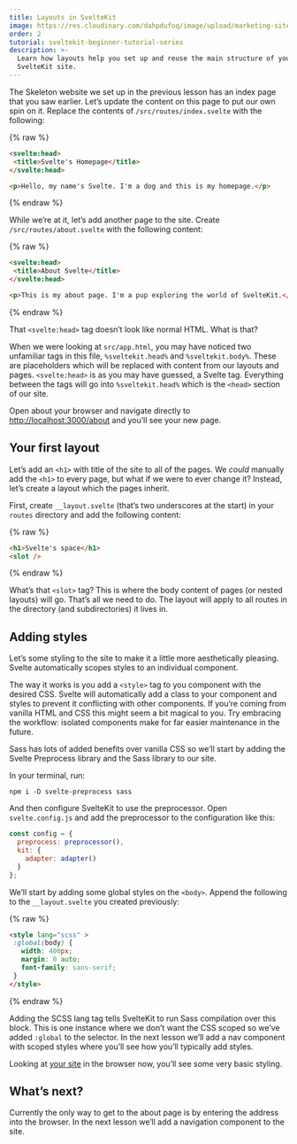 ```yaml
---
title: Layouts in SvelteKit
image: https://res.cloudinary.com/dahpdufoq/image/upload/marketing-site/tutorial-sveltekit.png
order: 2
tutorial: sveltekit-beginner-tutorial-series
description: >-
  Learn how layouts help you set up and reuse the main structure of your
  SvelteKit site. 
---
```


The Skeleton website we set up in the previous lesson has an index page that you saw earlier. Let’s update the content on this page to put our own spin on it. Replace the contents of `/src/routes/index.svelte` with the following:

{% raw %}
 ```html
<svelte:head>
  <title>Svelte's Homepage</title>
</svelte:head>

<p>Hello, my name's Svelte. I'm a dog and this is my homepage.</p>
```
{% endraw %}

While we’re at it, let’s add another page to the site. Create `/src/routes/about.svelte` with the following content:

{% raw %}
 ```html
<svelte:head>
  <title>About Svelte</title>
</svelte:head>

<p>This is my about page. I'm a pup exploring the world of SvelteKit.</p>
```
{% endraw %}

That `<svelte:head>` tag doesn’t look like normal HTML. What is that?

When we were looking at `src/app.html`, you may have noticed two unfamiliar tags in this file, `%sveltekit.head%` and `%sveltekit.body%`. These are placeholders which will be replaced with content from our layouts and pages. `<svelte:head>` is as you may have guessed, a Svelte tag. Everything between the tags will go into `%sveltekit.head%` which is the `<head>` section of our site.

Open about your browser and navigate directly to [http://localhost:3000/about](http://localhost:3000/about) and you’ll see your new page.

## Your first layout

Let’s add an `<h1>` with title of the site to all of the pages. We *could* manually add the `<h1>` to every page, but what if we were to ever change it? Instead, let’s create a layout which the pages inherit.

First, create `__layout.svelte` (that’s two underscores at the start) in your `routes` directory and add the following content:

{% raw %}
 ```html
<h1>Svelte's space</h1>
<slot />
```
{% endraw %}

What’s that `<slot>` tag? This is where the body content of pages (or nested layouts) will go. That’s all we need to do. The layout will apply to all routes in the directory (and subdirectories) it lives in.

## **Adding styles**

Let’s some styling to the site to make it a little more aesthetically pleasing. Svelte automatically scopes styles to an individual component.

The way it works is you add a `<style>` tag to you component with the desired CSS. Svelte will automatically add a class to your component and styles to prevent it conflicting with other components. If you’re coming from vanilla HTML and CSS this might seem a bit magical to you. Try embracing the workflow: isolated components make for far easier maintenance in the future.

Sass has lots of added benefits over vanilla CSS so we’ll start by adding the Svelte Preprocess library and the Sass library to our site.

In your terminal, run:

```shell
npm i -D svelte-preprocess sass 
```

And then configure SvelteKit to use the preprocessor. Open `svelte.config.js` and add the preprocessor to the configuration like this:

```javascript
const config = {
  preprocess: preprocessor(),
  kit: {
    adapter: adapter()
  }
};
```

We’ll start by adding some global styles on the `<body>`. Append the following to the `__layout.svelte` you created previously:

{% raw %}
 ```html
<style lang="scss" >
  :global(body) {
    width: 400px;
    margin: 0 auto;
    font-family: sans-serif;
  }
</style>
```
{% endraw %}

Adding the SCSS lang tag tells SvelteKit to run Sass compilation over this block. This is one instance where we don’t want the CSS scoped so we’ve added `:global` to the selector. In the next lesson we’ll add a nav component with scoped styles where you’ll see how you’ll typically add styles.

Looking at [your site](http://localhost:3000) in the browser now, you’ll see some very basic styling.

## What’s next?

Currently the only way to get to the about page is by entering the address into the browser. In the next lesson we’ll add a navigation component to the site.

